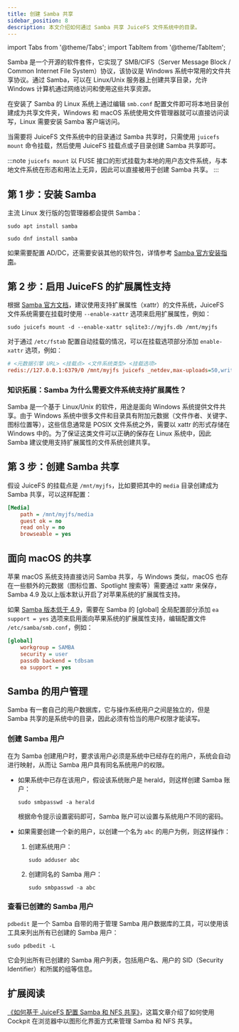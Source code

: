 ```yaml
---
title: 创建 Samba 共享
sidebar_position: 8
description: 本文介绍如何通过 Samba 共享 JuiceFS 文件系统中的目录。
---
```

import Tabs from '@theme/Tabs';
import TabItem from '@theme/TabItem';

Samba 是一个开源的软件套件，它实现了 SMB/CIFS（Server Message Block / Common Internet File System）协议，该协议是 Windows 系统中常用的文件共享协议。通过 Samba，可以在 Linux/Unix 服务器上创建共享目录，允许 Windows 计算机通过网络访问和使用这些共享资源。

在安装了 Samba 的 Linux 系统上通过编辑 `smb.conf` 配置文件即可将本地目录创建成为共享文件夹，Windows 和 macOS 系统使用文件管理器就可以直接访问读写，Linux 需要安装 Samba 客户端访问。

当需要将 JuiceFS 文件系统中的目录通过 Samba 共享时，只需使用 `juicefs mount` 命令挂载，然后使用 JuiceFS 挂载点或子目录创建 Samba 共享即可。

:::note
`juicefs mount` 以 FUSE 接口的形式挂载为本地的用户态文件系统，与本地文件系统在形态和用法上无异，因此可以直接被用于创建 Samba 共享。
:::

## 第 1 步：安装 Samba

主流 Linux 发行版的包管理器都会提供 Samba：

<Tabs>
<TabItem value="debian" label="Debian 及衍生版本">

```shell
sudo apt install samba
```

</TabItem>
    <TabItem value="redhat" label="RHEL 及衍生版本">

```shell
sudo dnf install samba
```

</TabItem>
</Tabs>

如果需要配置 AD/DC，还需要安装其他的软件包，详情参考 [Samba 官方安装指南](https://wiki.samba.org/index.php/Distribution-specific_Package_Installation)。

## 第 2 步：启用 JuiceFS 的扩展属性支持

根据 [Samba 官方文档](https://wiki.samba.org/index.php/File_System_Support#File_systems_without_xattr_support)，建议使用支持扩展属性（xattr）的文件系统，JuiceFS 文件系统需要在挂载时使用 `--enable-xattr` 选项来启用扩展属性，例如：

```shell
sudo juicefs mount -d --enable-xattr sqlite3://myjfs.db /mnt/myjfs
```

对于通过 `/etc/fstab` 配置自动挂载的情况，可以在挂载选项部分添加 `enable-xattr` 选项，例如：

```ini
# <元数据引擎 URL> <挂载点> <文件系统类型> <挂载选项>
redis://127.0.0.1:6379/0 /mnt/myjfs juicefs _netdev,max-uploads=50,writeback,cache-size=1024000,enable-xattr 0 0
```

### 知识拓展：Samba 为什么需要文件系统支持扩展属性？

Samba 是一个基于 Linux/Unix 的软件，用途是面向 Windows 系统提供文件共享。由于 Windows 系统中很多文件和目录具有附加元数据（文件作者、关键字、图标位置等），这些信息通常是 POSIX 文件系统之外，需要以 xattr 的形式存储在 Windows 中的。为了保证这类文件可以正确的保存在 Linux 系统中，因此 Samba 建议使用支持扩展属性的文件系统创建共享。

## 第 3 步：创建 Samba 共享

假设 JuiceFS 的挂载点是 `/mnt/myjfs`，比如要把其中的 `media` 目录创建成为 Samba 共享，可以这样配置：

```ini
[Media]
    path = /mnt/myjfs/media
    guest ok = no
    read only = no
    browseable = yes
```

## 面向 macOS 的共享

苹果 macOS 系统支持直接访问 Samba 共享，与 Windows 类似，macOS 也存在一些额外的元数据（图标位置、Spotlight 搜索等）需要通过 xattr 来保存，Samba 4.9 及以上版本默认开启了对苹果系统的扩展属性支持。

如果 [Samba 版本低于 4.9](https://wiki.samba.org/index.php/Configure_Samba_to_Work_Better_with_Mac_OS_X)，需要在 Samba 的 [global] 全局配置部分添加 `ea support = yes` 选项来启用面向苹果系统的扩展属性支持，编辑配置文件 `/etc/samba/smb.conf`，例如：

```ini
[global]
    workgroup = SAMBA
    security = user
    passdb backend = tdbsam
    ea support = yes
```

## Samba 的用户管理

Samba 有一套自己的用户数据库，它与操作系统用户之间是独立的，但是 Samba 共享的是系统中的目录，因此必须有恰当的用户权限才能读写。

### 创建 Samba 用户

在为 Samba 创建用户时，要求该用户必须是系统中已经存在的用户，系统会自动进行映射，从而让 Samba 用户具有同名系统用户的权限。

- 如果系统中已存在该用户，假设该系统账户是 herald，则这样创建 Samba 账户：

    ```shell
    sudo smbpasswd -a herald
    ```

    根据命令提示设置密码即可，Samba 账户可以设置与系统用户不同的密码。

- 如果需要创建一个新的用户，以创建一个名为 `abc` 的用户为例，则这样操作：
    1. 创建系统用户：

        ```shell
        sudo adduser abc
        ```

    2. 创建同名的 Samba 用户：

        ```shell
        sudo smbpasswd -a abc
        ```

### 查看已创建的 Samba 用户

`pdbedit` 是一个 Samba 自带的用于管理 Samba 用户数据库的工具，可以使用该工具来列出所有已创建的 Samba 用户：

```shell
sudo pdbedit -L
```

它会列出所有已创建的 Samba 用户列表，包括用户名、用户的 SID（Security Identifier）和所属的组等信息。

## 扩展阅读

[《如何基于 JuiceFS 配置 Samba 和 NFS 共享》](https://juicefs.com/zh-cn/blog/usage-tips/configure-samba-and-nfs-shares-based-juicefs)，这篇文章介绍了如何使用 Cockpit 在浏览器中以图形化界面方式来管理 Samba 和 NFS 共享。
